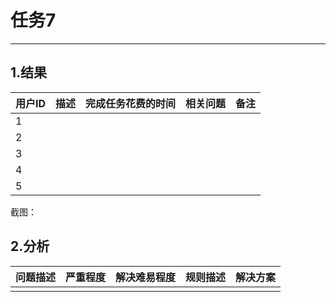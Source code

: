 # 任务7

---

## 1.结果

| 用户ID | 描述 | 完成任务花费的时间 | 相关问题 | 备注 |
| :--- | :--- | :--- | :--- | :--- |
| 1 |  |  |  |  |
| 2 |  |  |  |  |
| 3 |  |  |  |  |
| 4 |  |  |  |  |
| 5 |  |  |  |  |

截图：

## 2.分析

| 问题描述 | 严重程度 | 解决难易程度 | 规则描述 | 解决方案 |
| :--- | :--- | :--- | :--- | :--- |
|  |  |  |  |  |



